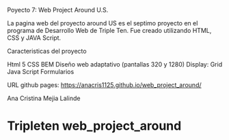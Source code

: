 Poyecto 7: Web Project Around U.S.

La pagina web del proyecto around US es el septimo proyecto en el programa de Desarrollo Web de Triple Ten. Fue creado utilizando HTML, CSS y JAVA Script.

Caracteristicas del proyecto

Html 5
CSS
BEM
Diseño web adaptativo (pantallas 320 y 1280)
Display: Grid
Java Script
Formularios

URL github pages: https://anacris1125.github.io/web_project_around/

Ana Cristina Mejia Lalinde

# Tripleten web_project_around
